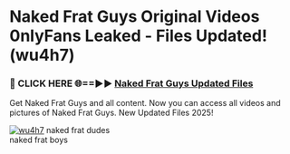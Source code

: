# Naked Frat Guys Original Videos 0nlyFans Leaked - Files Updated! (wu4h7)

<h3>🔴 CLICK HERE 🌐==►► <a href="https://tinyurl.com/yckcrads" rel="nofollow">Naked Frat Guys Updated Files</a></h3>

Get Naked Frat Guys and all content. Now you can access all videos and pictures of Naked Frat Guys. New Updated Files 2025!

[![wu4h7](https://i.imgur.com/hpKpOFt.gif)](https://tinyurl.com/yckcrads)
naked frat dudes<br>
naked frat boys